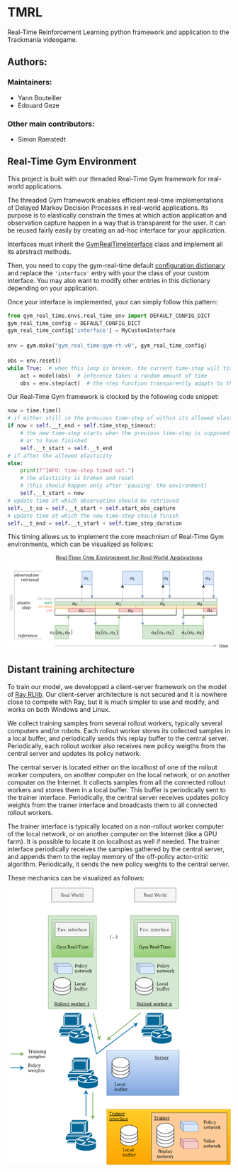 # TMRL
Real-Time Reinforcement Learning python framework and application to the Trackmania videogame.

## Authors:
### Maintainers:
- Yann Bouteiller
- Edouard Geze

### Other main contributors:
- Simon Ramstedt

## Real-Time Gym Environment
This project is built with our threaded Real-Time Gym framework for real-world applications.

The threaded Gym framework enables efficient real-time implementations of Delayed Markov Decision Processes in real-world applications.
Its purpose is to elastically constrain the times at which action application and observation capture happen in a way that is transparent for the user.
It can be reused fairly easily by creating an ad-hoc interface for your application.

Interfaces must inherit the [GymRealTimeInterface](https://github.com/yannbouteiller/tmrl/blob/875f7f78f58a1d08a32e7afe72ade751b667509d/gym-rt/gym_real_time/envs/real_time_env.py#L13) class and implement all its abrstract methods.

Then, you need to copy the gym-real-time default [configuration dictionary](https://github.com/yannbouteiller/tmrl/blob/875f7f78f58a1d08a32e7afe72ade751b667509d/gym-rt/gym_real_time/envs/real_time_env.py#L89) and replace the ``` 'interface' ``` entry with your the class of your custom interface. You may also want to modify other entries in this dictionary depending on your application.

Once your interface is implemented, your can simply follow this pattern:

```python
from gym_real_time.envs.real_time_env import DEFAULT_CONFIG_DICT
gym_real_time_config = DEFAULT_CONFIG_DICT
gym_real_time_config['interface'] = MyCustomInterface

env = gym.make("gym_real_time:gym-rt-v0", gym_real_time_config)

obs = env.reset()
while True:  # when this loop is broken, the current time-step will timeout
	act = model(obs)  # inference takes a random amount of time
	obs = env.step(act)  # the step function transparently adapts to this duration
```

Our Real-Time Gym framework is clocked by the following code snippet:
```python
now = time.time()
# if either still in the previous time-step of within its allowed elasticity
if now < self.__t_end + self.time_step_timeout:
	# the new time-step starts when the previous time-step is supposed to finish
	# or to have finished
	self.__t_start = self.__t_end
# if after the allowed elasticity
else:
	print(f"INFO: time-step timed out.")
	# the elasticity is broken and reset
	# (this should happen only after 'pausing' the environment)
	self.__t_start = now
# update time at which observation should be retrieved
self.__t_co = self.__t_start + self.start_obs_capture
# update time at which the new time-step should finish
self.__t_end = self.__t_start + self.time_step_duration
```

This timing allows us to implement the core meachnism of Real-Time Gym environments, which can be visualized as follows:

![Gym Real-Time Framework](figures/rt_gym_env.png "Gym Real-Time Framework")

## Distant training architecture

To train our model, we developped a client-server framework on the model of [Ray RLlib](https://docs.ray.io/en/latest/rllib.html).
Our client-server architecture is not secured and it is nowhere close to compete with Ray, but it is much simpler to use and modify, and works on both Windows and Linux.

We collect training samples from several rollout workers, typically several computers and/or robots.
Each rollout worker stores its collected samples in a local buffer, and periodically sends this replay buffer to the central server.
Periodically, each rollout worker also receives new policy weigths from the central server and updates its policy network.

The central server is located either on the localhost of one of the rollout worker computers, on another computer on the local network, or on another computer on the Internet.
It collects samples from all the connected rollout workers and stores them in a local buffer.
This buffer is periodically sent to the trainer interface.
Periodically, the central server receives updates policy weights from the trainer interface and broadcasts them to all connected rollout workers.

The trainer interface is typically located on a non-rollout worker computer of the local network, or on another computer on the Internet (like a GPU farm).
It is possible to locate it on localhost as well if needed.
The trainer interface periodically receives the samples gathered by the central server, and appends them to the replay memory of the off-policy actor-critic algorithm.
Periodically, it sends the new policy weights to the central server.

These mechanics can be visualized as follows:

![Networking architecture](figures/network_interface.png "Networking Architecture")
